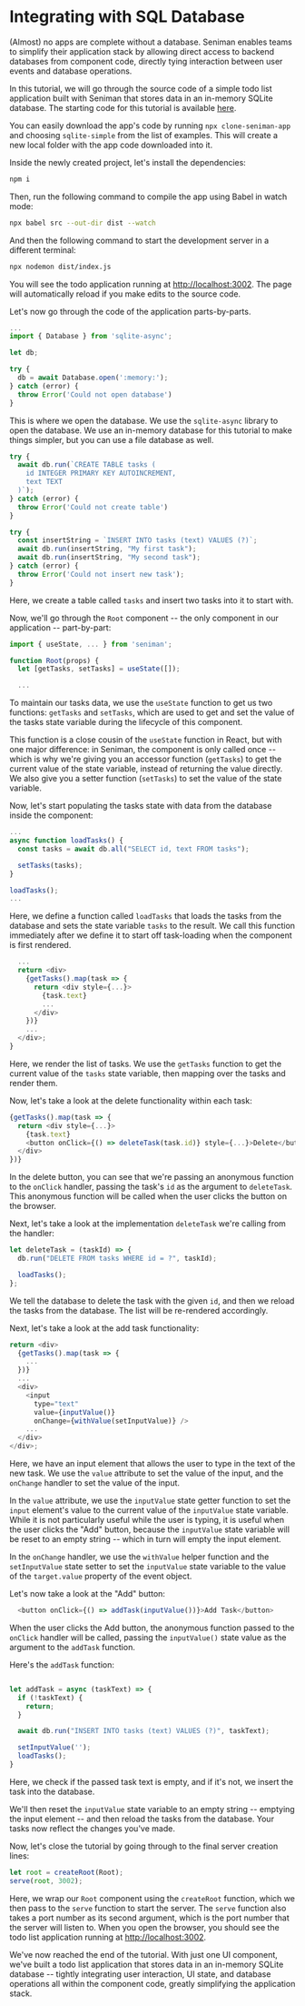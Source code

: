 # Integrating with SQL Database

(Almost) no apps are complete without a database. Seniman enables teams to simplify their application stack by allowing direct access to backend databases from component code, directly tying interaction between user events and database operations.

In this tutorial, we will go through the source code of a simple todo list application built with Seniman that stores data in an in-memory SQLite database. The starting code for this tutorial is available [here](https://github.com/senimanjs/seniman/tree/main/examples/sqlite-simple). 

You can easily download the app's code by running `npx clone-seniman-app` and choosing `sqlite-simple` from the list of examples. This will create a new local folder with the app code downloaded into it.

Inside the newly created project, let's install the dependencies:

```bash
npm i
```

Then, run the following command to compile the app using Babel in watch mode:

```bash
npx babel src --out-dir dist --watch
```

And then the following command to start the development server in a different terminal:

```bash
npx nodemon dist/index.js
```

You will see the todo application running at [http://localhost:3002](http://localhost:3002). The page will automatically reload if you make edits to the source code. 

Let's now go through the code of the application parts-by-parts.

```js
...
import { Database } from 'sqlite-async';

let db;

try {
  db = await Database.open(':memory:');
} catch (error) {
  throw Error('Could not open database')
}
```

This is where we open the database. We use the `sqlite-async` library to open the database. We use an in-memory database for this tutorial to make things simpler, but you can use a file database as well. 

```js
try {
  await db.run(`CREATE TABLE tasks (
    id INTEGER PRIMARY KEY AUTOINCREMENT,
    text TEXT
  )`);
} catch (error) {
  throw Error('Could not create table')
}

try {
  const insertString = `INSERT INTO tasks (text) VALUES (?)`;
  await db.run(insertString, "My first task");
  await db.run(insertString, "My second task");
} catch (error) {
  throw Error('Could not insert new task');
}
```

Here, we create a table called `tasks` and insert two tasks into it to start with. 

Now, we'll go through the `Root` component -- the only component in our application -- part-by-part:

```js
import { useState, ... } from 'seniman';

function Root(props) {
  let [getTasks, setTasks] = useState([]);

  ...
```

To maintain our tasks data, we use the `useState` function to get us two functions: `getTasks` and `setTasks`, which are used to get and set the value of the tasks state variable during the lifecycle of this component. 

This function is a close cousin of the `useState` function in React, but with one major difference: in Seniman, the component is only called once -- which is why we're giving you an accessor function (`getTasks`) to get the current value of the state variable, instead of returning the value directly. We also give you a setter function (`setTasks`) to set the value of the state variable. 

Now, let's start populating the tasks state with data from the database inside the component:

```js
...
async function loadTasks() {
  const tasks = await db.all("SELECT id, text FROM tasks");

  setTasks(tasks);
}

loadTasks();
...
```

Here, we define a function called `loadTasks` that loads the tasks from the database and sets the state variable `tasks` to the result. We call this function immediately after we define it to start off task-loading when the component is first rendered.

```js
  ...
  return <div>
    {getTasks().map(task => {
      return <div style={...}>
        {task.text}
        ...
      </div>
    })}
    ...
  </div>;
}
```

Here, we render the list of tasks. We use the `getTasks` function to get the current value of the `tasks` state variable, then mapping over the tasks and render them. 

Now, let's take a look at the delete functionality within each task:

```js
{getTasks().map(task => {
  return <div style={...}>
    {task.text}
    <button onClick={() => deleteTask(task.id)} style={...}>Delete</button>
  </div>
})}
```

In the delete button, you can see that we're passing an anonymous function to the `onClick` handler, passing the task's `id` as the argument to `deleteTask`. This anonymous function will be called when the user clicks the button on the browser.

Next, let's take a look at the implementation `deleteTask` we're calling from the handler:

```js
let deleteTask = (taskId) => {
  db.run("DELETE FROM tasks WHERE id = ?", taskId);

  loadTasks();
};

```

We tell the database to delete the task with the given `id`, and then we reload the tasks from the database. The list will be re-rendered accordingly.

Next, let's take a look at the add task functionality:

```js
return <div>
  {getTasks().map(task => {
    ...
  })}
  ...
  <div>
    <input
      type="text"
      value={inputValue()}
      onChange={withValue(setInputValue)} />
    ...
  </div>
</div>;
```

Here, we have an input element that allows the user to type in the text of the new task. We use the `value` attribute to set the value of the input, and the `onChange` handler to set the value of the input. 

In the `value` attribute, we use the `inputValue` state getter function to set the `input` element's value to the current value of the `inputValue` state variable. While it is not particularly useful while the user is typing, it is useful when the user clicks the "Add" button, because the `inputValue` state variable will be reset to an empty string -- which in turn will empty the input element.

In the `onChange` handler, we use the `withValue` helper function and the `setInputValue` state setter to set the `inputValue` state variable to the value of the `target.value` property of the event object.

Let's now take a look at the "Add" button:

```js
  <button onClick={() => addTask(inputValue())}>Add Task</button>
```

When the user clicks the Add button, the anonymous function passed to the `onClick` handler will be called, passing the `inputValue()` state value as the argument to the `addTask` function.

Here's the `addTask` function:

```js

let addTask = async (taskText) => {
  if (!taskText) {
    return;
  }

  await db.run("INSERT INTO tasks (text) VALUES (?)", taskText);

  setInputValue('');
  loadTasks();
}

```

Here, we check if the passed task text is empty, and if it's not, we insert the task into the database.

We'll then reset the `inputValue` state variable to an empty string -- emptying the input element -- and then reload the tasks from the database. Your tasks now reflect the changes you've made.

Now, let's close the tutorial by going through to the final server creation lines:

```js
let root = createRoot(Root);
serve(root, 3002);
```

Here, we wrap our `Root` component using the `createRoot` function, which we then pass to the `serve` function to start the server. The `serve` function also takes a port number as its second argument, which is the port number that the server will listen to. When you open the browser, you should see the todo list application running at [http://localhost:3002](http://localhost:3002). 

We've now reached the end of the tutorial. With just one UI component, we've built a todo list application that stores data in an in-memory SQLite database --  tightly integrating user interaction, UI state, and database operations all within the component code, greatly simplifying the application stack.

